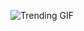 
<!-- GIF_SECTION -->
![Trending GIF](https://media4.giphy.com/media/v1.Y2lkPThiYjIxNzcyMzJpZXV4ODE3eDhzNGR2MTg0OTJ6em45ZDZzaXBrbmJ2djdiMHk1YiZlcD12MV9naWZzX3NlYXJjaCZjdD1n/l46Cwg6ypqAgfseIg/giphy.gif)
<!-- END_GIF_SECTION -->
